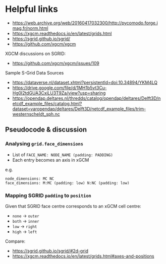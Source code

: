 # Helpful links
* https://web.archive.org/web/20160417032300/http://pycomodo.forge.imag.fr/norm.html
* https://xgcm.readthedocs.io/en/latest/grids.html
* https://sgrid.github.io/sgrid/
* https://github.com/xgcm/xgcm

XGCM discussions on SGRID:

* https://github.com/xgcm/xgcm/issues/109

Sample S-Grid Data Sources
* https://dataverse.nl/dataset.xhtml?persistentId=doi:10.34894/YKM4LQ
* https://drive.google.com/file/d/1MH1b5vt3Cu-Hg0I2tdGUA3CxiLU3T9Za/view?usp=sharing
* https://opendap.deltares.nl/thredds/catalog/opendap/deltares/Delft3D/netcdf_example_files/catalog.html?dataset=varopendap/deltares/Delft3D/netcdf_example_files/trim-westernscheldt_sph.nc

## Pseudocode & discussion
### Analysing `grid.face_dimensions`
  * List of `FACE_NAME: NODE_NAME (padding: PADDING)`
  * Each entry becomes an axis in xGCM

e.g.

```
node_dimensions: MC NC
face_dimensions: M:MC (padding: low) N:NC (padding: low)
```

### Mapping SGRID `padding` to `position`
Given that SGRID face centre corresponds to an xGCM cell centre:

  * `none` -> `outer`
  * `both` -> `inner`
  * `low`  -> `right`
  * `high` -> `left`

Compare:

  * https://sgrid.github.io/sgrid/#2d-grid
  * https://xgcm.readthedocs.io/en/latest/grids.html#axes-and-positions
